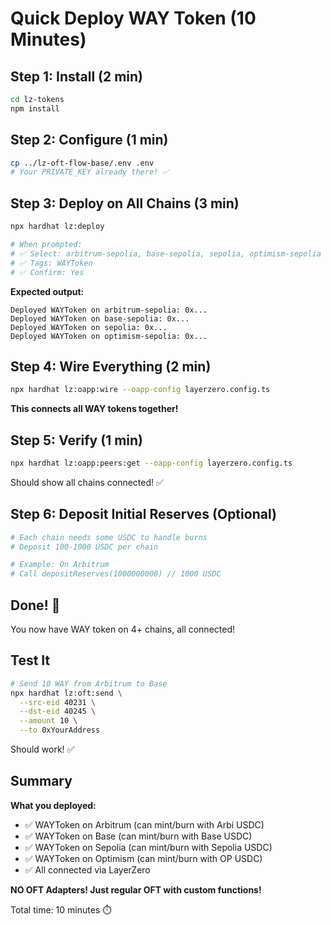 # Quick Deploy WAY Token (10 Minutes)

## Step 1: Install (2 min)

```bash
cd lz-tokens
npm install
```

## Step 2: Configure (1 min)

```bash
cp ../lz-oft-flow-base/.env .env
# Your PRIVATE_KEY already there! ✅
```

## Step 3: Deploy on All Chains (3 min)

```bash
npx hardhat lz:deploy

# When prompted:
# ✅ Select: arbitrum-sepolia, base-sepolia, sepolia, optimism-sepolia
# ✅ Tags: WAYToken
# ✅ Confirm: Yes
```

**Expected output:**
```
Deployed WAYToken on arbitrum-sepolia: 0x...
Deployed WAYToken on base-sepolia: 0x...
Deployed WAYToken on sepolia: 0x...
Deployed WAYToken on optimism-sepolia: 0x...
```

## Step 4: Wire Everything (2 min)

```bash
npx hardhat lz:oapp:wire --oapp-config layerzero.config.ts
```

**This connects all WAY tokens together!**

## Step 5: Verify (1 min)

```bash
npx hardhat lz:oapp:peers:get --oapp-config layerzero.config.ts
```

Should show all chains connected! ✅

## Step 6: Deposit Initial Reserves (Optional)

```bash
# Each chain needs some USDC to handle burns
# Deposit 100-1000 USDC per chain

# Example: On Arbitrum
# Call depositReserves(1000000000) // 1000 USDC
```

## Done! 🎉

You now have WAY token on 4+ chains, all connected!

## Test It

```bash
# Send 10 WAY from Arbitrum to Base
npx hardhat lz:oft:send \
  --src-eid 40231 \
  --dst-eid 40245 \
  --amount 10 \
  --to 0xYourAddress
```

Should work! ✅

## Summary

**What you deployed:**
- ✅ WAYToken on Arbitrum (can mint/burn with Arbi USDC)
- ✅ WAYToken on Base (can mint/burn with Base USDC)
- ✅ WAYToken on Sepolia (can mint/burn with Sepolia USDC)
- ✅ WAYToken on Optimism (can mint/burn with OP USDC)
- ✅ All connected via LayerZero

**NO OFT Adapters! Just regular OFT with custom functions!**

Total time: 10 minutes ⏱️

